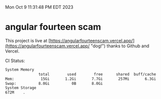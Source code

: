 Mon Oct  9 11:31:48 PM EDT 2023

# angular fourteen scam


This project is live at [https://angularfourteenscam.vercel.app/](https://angularfourteenscam.vercel.app/ "dog!") thanks to Github and Vercel.

CI Status: 

```bash
System Memory
               total        used        free      shared  buff/cache   available
Mem:            15Gi       1.2Gi       7.7Gi       257Mi       6.3Gi        13Gi
Swap:          8.0Gi          0B       8.0Gi
System Storage
672M	.
```
```bash
